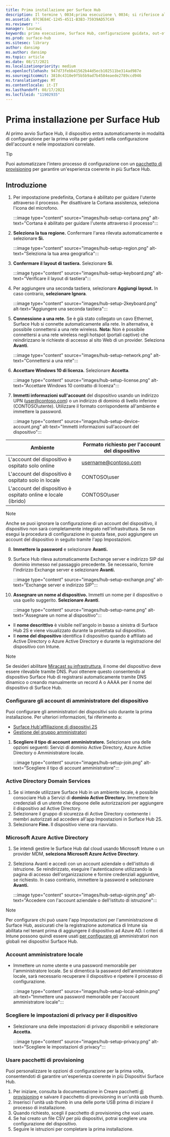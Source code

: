 ```yaml
---
title: Prima installazione per Surface Hub
description: Il termine \ 0034;prima esecuzione \ 0034; si riferisce alla serie di passaggi che dovrai eseguire alla prima accensione del dispositivo Surface Hub e ha lo stesso significato di \ 0034;configurazione guidata \ 0034; (OOBE, Out-Of-Box Experience). Questa sezione descrive dettagliatamente questo processo.
ms.assetid: 07C9E84C-1245-4511-B3B3-75939AD57C49
ms.reviewer: ''
manager: laurawi
keywords: prima esecuzione, Surface Hub, configurazione guidata, out-of-box experience, OOBE
ms.prod: surface-hub
ms.sitesec: library
author: dansimp
ms.author: dansimp
ms.topic: article
ms.date: 08/17/2021
ms.localizationpriority: medium
ms.openlocfilehash: 947d73febb41562b44d5ecb102511be314ad987e
ms.sourcegitcommit: 3810c4310e9f5b5b9ad7b4584eaede2789ccd946
ms.translationtype: MT
ms.contentlocale: it-IT
ms.lasthandoff: 08/17/2021
ms.locfileid: "11902935"
---
```

# <a name="first-time-setup-for-surface-hub"></a>Prima installazione per Surface Hub

Al primo avvio Surface Hub, il dispositivo entra automaticamente in modalità di configurazione per la prima volta per guidarti nella configurazione dell'account e nelle impostazioni correlate.

> [!TIP]
> Puoi automatizzare l'intero processo di configurazione con un [pacchetto di provisioning](#use-provisioning-packages) per garantire un'esperienza coerente in più Surface Hub.

## <a name="get-started"></a>Introduzione

1. Per impostazione predefinita, Cortana è abilitato per guidare l'utente attraverso il processo. Per disattivare la Cortana assistenza, seleziona l'icona del microfono.

    :::image type="content" source="images/hub-setup-cortana.png" alt-text="Cortana è abilitato per guidare l'utente attraverso il processo":::

2. **Seleziona la tua regione.** Confermare l'area rilevata automaticamente e selezionare **Sì.**

    :::image type="content" source="images/hub-setup-region.png" alt-text="Seleziona la tua area geografica":::

3. **Confermare il layout di tastiera.** Selezionare **Sì**.

    :::image type="content" source="images/hub-setup-keyboard.png" alt-text="Verificare il layout di tastiera":::

4. Per aggiungere una seconda tastiera, selezionare **Aggiungi layout.** In caso contrario, **selezionare Ignora**.

    :::image type="content" source="images/hub-setup-2keyboard.png" alt-text="Aggiungere una seconda tastiera":::

5. **Connessione a una rete.** Se è già stato collegato un cavo Ethernet, Surface Hub si connette automaticamente alla rete. In alternativa, è possibile connettersi a una rete wireless. **Nota:** Non è possibile connettersi a una rete wireless negli hotspot (portali captive) che reindirizzano le richieste di accesso al sito Web di un provider. Seleziona **Avanti**.

    :::image type="content" source="images/hub-setup-network.png" alt-text="Connettersi a una rete":::

6. **Accettare Windows 10 di licenza.** Selezionare **Accetta**.

    :::image type="content" source="images/hub-setup-license.png" alt-text="Accettare Windows 10 contratto di licenza":::

7. **Immetti informazioni sull'account** del dispositivo usando un indirizzo UPN (user@contoso.com) o un indirizzo di dominio di livello inferiore (CONTOSO\utente). Utilizzare il formato corrispondente all'ambiente e immettere la password.

    :::image type="content" source="images/hub-setup-device-account.png" alt-text="Immetti informazioni sull'account del dispositivo":::

| Ambiente                                              | Formato richiesto per l'account del dispositivo |
| -------------------------------------------------------- | ---------------------------------- |
| L'account del dispositivo è ospitato solo online                     | username@contoso.com               |
| L'account del dispositivo è ospitato solo in locale                | CONTOSO\user                       |
| L'account del dispositivo è ospitato online e locale (ibrido) | CONTOSO\user                       |

>[!NOTE]
>Anche se puoi ignorare la configurazione di un account del dispositivo, il dispositivo non sarà completamente integrato nell'infrastruttura. Se non esegui la procedura di configurazione in questa fase, puoi aggiungere un account del dispositivo in seguito tramite l'app Impostazioni.

8. **Immettere la password** e selezionare **Avanti.**

9. Surface Hub rileva automaticamente Exchange server e indirizzo SIP dal dominio immesso nel passaggio precedente. Se necessario, fornire l'indirizzo Exchange server e selezionare **Avanti.**

    :::image type="content" source="images/hub-setup-exchange.png" alt-text="Exchange server e indirizzo SIP":::

10. **Assegnare un nome al dispositivo.** Immetti un nome per il dispositivo o usa quello suggerito. **Selezionare Avanti**.

    :::image type="content" source="images/hub-setup-name.png" alt-text="Assegnare un nome al dispositivo":::

- Il **nome descrittivo** è visibile nell'angolo in basso a sinistra di Surface Hub 2S e viene visualizzato durante la proiettata sul dispositivo.
- Il **nome del dispositivo** identifica il dispositivo quando è affiliato ad Active Directory o Azure Active Directory e durante la registrazione del dispositivo con Intune.

>[!NOTE]
>Se desideri abilitare [Miracast su infrastruttura](miracast-over-infrastructure.md), il nome del dispositivo deve essere rilevabile tramite DNS. Puoi ottenere questo consentendo al dispositivo Surface Hub di registrarsi automaticamente tramite DNS dinamico o creando manualmente un record A o AAAA per il nome del dispositivo di Surface Hub.

### <a name="configure-device-admin-accounts"></a>Configurare gli account di amministratore del dispositivo

Puoi configurare gli amministratori dei dispositivi solo durante la prima installazione. Per ulteriori informazioni, fai riferimento a:

- [Surface Hub'affiliazione di dispositivi 2S](/surface-hub/prepare-your-environment-for-surface-hub#device-affiliation)
- [Gestione del gruppo amministratori](admin-group-management-for-surface-hub.md)

1. **Scegliere il tipo di account amministratore.** Selezionare una delle opzioni seguenti: Servizi di dominio Active Directory, Azure Active Directory o Amministratore locale.

    :::image type="content" source="images/hub-setup-join.png" alt-text="Scegliere il tipo di account amministratore":::

### <a name="active-directory-domain-services"></a>Active Directory Domain Services

1. Se si intende utilizzare Surface Hub in un ambiente locale, è possibile consociare Hub a Servizi di **dominio Active Directory.**  Immettere le credenziali di un utente che dispone delle autorizzazioni per aggiungere il dispositivo ad Active Directory.
2. Selezionare il gruppo di sicurezza di Active Directory contenente i membri autorizzati ad accedere all'app Impostazioni in Surface Hub 2S.
3. Selezionare **Fine.** Il dispositivo viene ora riavviato.

### <a name="microsoft-azure-active-directory"></a>Microsoft Azure Active Directory

1. Se intendi gestire le Surface Hub dal cloud usando Microsoft Intune o un provider MDM, **seleziona Microsoft Azure Active Directory**.
2. Seleziona Avanti e accedi con un account aziendale o dell'istituto di istruzione. Se reindirizzato, eseguire l'autenticazione utilizzando la pagina di accesso dell'organizzazione e fornire credenziali aggiuntive, se richiesto. In caso contrario, immettere la password e selezionare **Avanti.**

    :::image type="content" source="images/hub-setup-signin.png" alt-text="Accedere con l'account aziendale o dell'istituto di istruzione":::

>[!NOTE]
>Per configurare chi può usare l'app Impostazioni per l'amministrazione di Surface Hub, assicurati che la registrazione automatica di Intune sia abilitata nel tenant prima di aggiungere il dispositivo ad Azure AD. I criteri di Intune possono quindi essere usati [per configurare gli](surface-hub-2s-nonglobal-admin.md) amministratori non globali nei dispositivi Surface Hub.

### <a name="local-administrator-account"></a>Account amministratore locale

- Immettere un nome utente e una password memorabile per l'amministratore locale. [](surface-hub-2s-recover-reset.md) Se si dimentica la password dell'amministratore locale, sarà necessario recuperare il dispositivo e ripetere il processo di configurazione.  

    :::image type="content" source="images/hub-setup-local-admin.png" alt-text="Immettere una password memorabile per l'account amministratore locale":::

### <a name="choose-privacy-settings-for-your-device"></a>Scegliere le impostazioni di privacy per il dispositivo

- Selezionare una delle impostazioni di privacy disponibili e selezionare **Accetta.**

    :::image type="content" source="images/hub-setup-privacy.png" alt-text="Scegliere le impostazioni di privacy":::

### <a name="use-provisioning-packages"></a>Usare pacchetti di provisioning

Puoi personalizzare le opzioni di configurazione per la prima volta, consentendoti di garantire un'esperienza coerente in più Dispositivi Surface Hub.

1. Per iniziare, consulta la documentazione in Creare pacchetti [di provisioning](provisioning-packages-for-surface-hub.md) e salvare il pacchetto di provisioning in un'unità usb thumb.
2. Inserisci l'unità usb thumb in una delle porte USB prima di iniziare il processo di installazione.
3. Quando richiesto, scegli il pacchetto di provisioning che vuoi usare.
4. Se hai creato un file CSV per più dispositivi, potrai scegliere una configurazione del dispositivo.
5. Seguire le istruzioni per completare la prima installazione.

